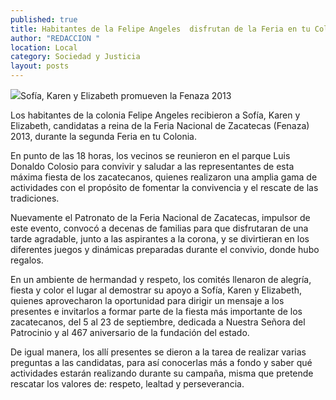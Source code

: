 ```yaml
---
published: true
title: Habitantes de la Felipe Angeles  disfrutan de la Feria en tu Colonia
author: "REDACCION "
location: Local
category: Sociedad y Justicia
layout: posts
---
```


![](http://i.imgur.com/NV6lUevm.jpg)Sofía, Karen y Elizabeth promueven la Fenaza 2013

Los habitantes de la colonia Felipe Angeles recibieron a Sofía, Karen y Elizabeth, candidatas a reina de la Feria Nacional de Zacatecas (Fenaza) 2013, durante la segunda Feria en tu Colonia.

En punto de las 18 horas, los vecinos se reunieron en el parque Luis Donaldo Colosio para convivir y saludar a las representantes de esta máxima fiesta de los zacatecanos, quienes  realizaron una amplia gama de actividades con el propósito de fomentar la convivencia y  el rescate de las tradiciones.

Nuevamente el Patronato de la Feria Nacional de Zacatecas, impulsor de este evento, convocó a decenas de familias para que disfrutaran de una tarde agradable, junto a las aspirantes a la corona, y se divirtieran en los diferentes juegos y dinámicas preparadas durante el convivio, donde hubo regalos.

En un ambiente de hermandad y respeto, los comités llenaron de alegría, fiesta y color el lugar al demostrar su apoyo a Sofía, Karen y Elizabeth, quienes aprovecharon la oportunidad para dirigir un mensaje a los presentes e invitarlos a formar parte de la fiesta más importante de los zacatecanos, del 5 al 23 de septiembre, dedicada a Nuestra Señora del Patrocinio y al 467 aniversario de la fundación del estado.

De igual manera, los allí presentes se dieron a la tarea de realizar varias preguntas a las candidatas, para así conocerlas más a fondo y saber qué actividades estarán realizando durante su campaña, misma que pretende rescatar los valores de: respeto, lealtad y perseverancia.
